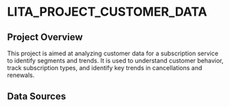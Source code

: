 # LITA_PROJECT_CUSTOMER_DATA

## Project Overview

This project is aimed at analyzing customer data for a subscription service to identify segments and trends. It is used to understand customer behavior, track subscription types,
and identify key trends in cancellations and renewals.

## Data Sources

